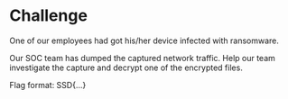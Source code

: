 # Challenge
One of our employees had got his/her device infected with ransomware.

Our SOC team has dumped the captured network traffic. Help our team investigate the capture and decrypt one of the encrypted files.

Flag format: SSD{...}